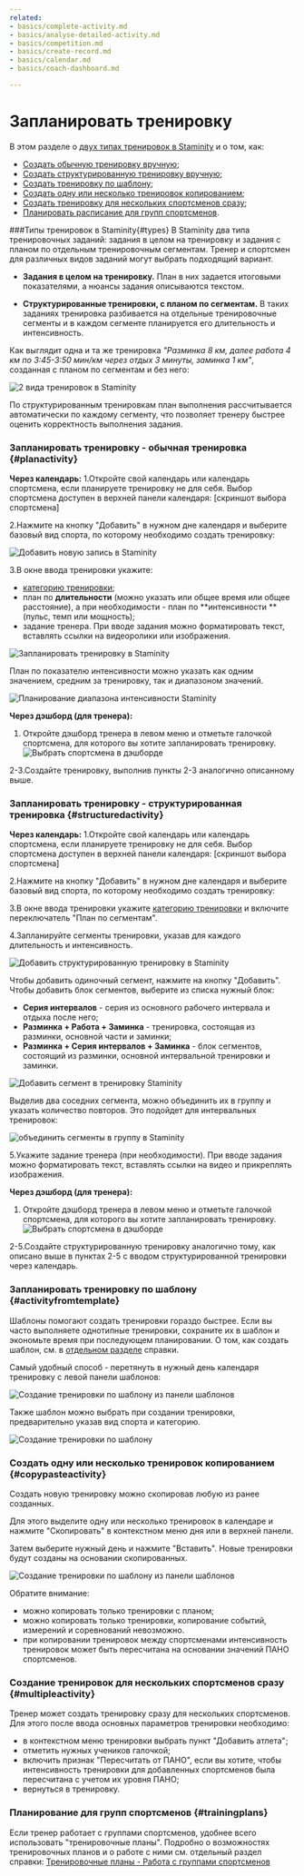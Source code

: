 ```yaml
---
related:
- basics/complete-activity.md
- basics/analyse-detailed-activity.md
- basics/competition.md
- basics/create-record.md
- basics/calendar.md
- basics/coach-dashboard.md

---
```



# Запланировать тренировку

В этом разделе о [двух типах тренировок в Staminity](#types) и о том, как:
* [Создать обычную тренировку вручную](#planactivity);
* [Создать структурированную тренировку вручную](#structuredactivity);
* [Создать тренировку по шаблону](#activityfromtemplate);
* [Создать одну или несколько тренировок копированием](#copypasteactivity); 
* [Создать тренировку для нескольких спортсменов сразу](#multipleactivity);
* [Планировать расписание для групп спортсменов](#trainingplans).


###Типы тренировок в Staminity{#types}
В Staminity два типа тренировочных заданий: задания в целом на тренировку и задания с планом по отдельным тренировочным сегментам. Тренер и спортсмен для различных видов заданий могут выбрать подходящий вариант.

* **Задания в целом на тренировку.** План в них задается итоговыми показателями, а нюансы задания описываются текстом.

* **Структурированные тренировки, с планом по сегментам.** В таких заданиях тренировка разбивается на отдельные тренировочные сегменты и в каждом сегменте планируется его длительность и интенсивность.

Как выглядит одна и та же тренировка
 _"Разминка 8 км, далее работа 4 км по 3:45-3:50 мин/км через отдых 3 минуты, заминка 1 км"_, 
 созданная с планом по сегментам и без него:
 
![2 вида тренировок в Staminity](https://content.staminity.com/assets/images/_new/about/2-activity-types.png)

По структурированным тренировкам план выполнения рассчитывается автоматически по каждому сегменту, что позволяет тренеру быстрее оценить корректность выполнения задания.

### Запланировать тренировку - обычная тренировка {#planactivity}

**Через календарь:**
1.Откройте свой календарь или календарь спортсмена, если планируете тренировку  не для себя. Выбор спортсмена доступен в верхней панели календаря:
[скриншот выбора спортсмена]

2.Нажмите на кнопку "Добавить" в нужном дне календаря и выберите базовый вид спорта, по которому необходимо создать тренировку:  

![Добавить новую запись в Staminity](https://content.staminity.com/assets/images/_new/calendar/calendar-wizard.png)

3.В окне ввода тренировки укажите:
* [категорию тренировки](/basics/activity-categories.md); 
* план по **длительности** (можно указать или общее время или общее расстояние), а при необходимости - план по **интенсивности **(пульс, темп или мощность);   
* задание тренера. При вводе задания можно форматировать текст, вставлять ссылки на видеоролики или изображения.

![Запланировать тренировку в Staminity](https://content.staminity.com/assets/images/_new/calendar/calendar-new-activity.png)

План по показателю интенсивности можно указать как одним значением, средним за тренировку, так и диапазоном значений.  

![Планирование диапазона интенсивности Staminity](https://content.staminity.com/assets/images/_new/calendar/calendar-intensity-range2.png)

**Через дэшборд (для тренера):**
1. Откройте дэшборд тренера в левом меню и отметьте галочкой спортсмена, для которого вы хотите запланировать тренировку. 
![Выбрать спортсмена в дэшборде](https://content.staminity.com/assets/images/_new/dashboard/dashboard-add-button.png)

2-3.Создайте тренировку, выполнив пункты 2-3 аналогично описанному выше.

### Запланировать тренировку - структурированная тренировка {#structuredactivity}

**Через календарь:**
1.Откройте свой календарь или календарь спортсмена, если планируете тренировку  не для себя. Выбор спортсмена доступен в верхней панели календаря:
[скриншот выбора спортсмена]

2.Нажмите на кнопку "Добавить" в нужном дне календаря и выберите базовый вид спорта, по которому необходимо создать тренировку:  

3.В окне ввода тренировки укажите [категорию тренировки](/basics/activity-categories.md) и включите переключатель "План по сегментам".

4.Запланируйте сегменты тренировки, указав для каждого длительность и интенсивность.

![Добавить структурированную тренировку в Staminity](https://content.staminity.com/assets/images/_new/activity/activity-structured-plan.png)

Чтобы добавить одиночный сегмент, нажмите на кнопку "Добавить".
Чтобы добавить блок сегментов, выберите из списка нужный блок:
* **Серия интервалов** - серия из основного рабочего интервала и отдыха после него;
* **Разминка + Работа + Заминка** - тренировка, состоящая из разминки, основной части и заминки;
* **Разминка + Серия интервалов + Заминка** - блок сегментов, состоящий из разминки, основной интервальной тренировки и заминки. 

![Добавить cегмент в тренировку Staminity](https://content.staminity.com/assets/images/_new/activity/activity-structured-block-ezgif.gif)

Выделив два соседних сегмента, можно объединить их в группу и указать количество повторов. Это подойдет для интервальных тренировок:

![объединить сегменты в группу в Staminity](https://content.staminity.com/assets/images/_new/activity/activity-structured-group.gif)

5.Укажите задание тренера (при необходимости). При вводе задания можно форматировать текст, вставлять ссылки на видео и прикреплять изображения.

**Через дэшборд (для тренера):**
1. Откройте дэшборд тренера в левом меню и отметьте галочкой спортсмена, для которого вы хотите запланировать тренировку. 
![Выбрать спортсмена в дэшборде](https://content.staminity.com/assets/images/_new/dashboard/dashboard-add-button.png)

2-5.Создайте структурированную тренировку аналогично тому, как описано выше в пунктах 2-5 с вводом структурированной тренировки через календарь. 

### Запланировать тренировку по шаблону {#activityfromtemplate}
Шаблоны помогают создать тренировки гораздо быстрее. Если вы часто выполняете однотипные тренировки, сохраните их в шаблон и экономьте время при последующем планировании. О том, как создать шаблон, см. в [отдельном разделе](/basics/templates.md) справки.

Самый удобный способ - перетянуть в нужный день календаря тренировку с левой панели шаблонов:

![Cоздание тренировки по шаблону из панели шаблонов](https://content.staminity.com/assets/images/_new/activity/activity-create-from-template-ezgif.gif)


Также шаблон можно выбрать при создании тренировки, предварительно указав вид спорта и категорию.

![Cоздание тренировки по шаблону](https://content.staminity.com/assets/images/_new/activity/activity-create-from-template-2-ezgif.gif)


### Создать одну или несколько тренировок копированием {#copypasteactivity}
Создать новую тренировку можно скопировав любую из ранее созданных.

Для этого выделите одну или несколько тренировок в календаре и нажмите "Скопировать" в контекстном меню дня или в верхней панели.

Затем выберите нужный день и нажмите "Вставить". Новые тренировки будут созданы на основании скопированных.

![Cоздание тренировки по шаблону из панели шаблонов](https://content.staminity.com/assets/images/_new/activity/activity-copy-paste-ezgif.gif)

Обратите внимание:
* можно копировать только тренировки с планом;
* можно копировать только тренировки, копирование событий, измерений и соревнований невозможно.
* при копировании тренировок между спортсменами интенсивность тренировок может быть пересчитана на основании значений ПАНО спортсменов.

### Создание тренировок для нескольких спортсменов сразу {#multipleactivity}
Тренер может создать тренировку сразу для нескольких спортсменов. 
Для этого после ввода основных параметров тренировки необходимо:
* в контекстном меню тренировки выбрать пункт "Добавить атлета";
* отметить нужных учеников галочкой;
* включить признак "Пересчитать от ПАНО", если вы хотите, чтобы интенсивность тренировки для добавленных спортсменов была пересчитана с учетом их уровня ПАНО;
* вернуться в тренировку.

### Планирование для групп спортсменов {#trainingplans}
Если тренер работает с группами спортсменов, удобнее всего использовать "тренировочные планы".
Подробно о возможностях тренировочных планов и о работе с ними см. отдельный раздел справки: [Тренировочные планы - Работа с группами спортсменов](/basics/training-plan.md)